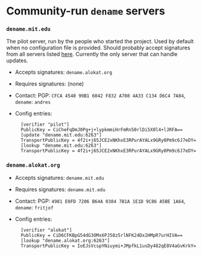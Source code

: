 # Community-run `dename` servers

### `dename.mit.edu`

The pilot server, run by the people who started the project.  Used by default
when no configuration file is provided. Should probably accept signatures from
all servers listed [here](github.com/andres-erbsen/dename/tree/master/community-servers.md).
Currently the only server that can handle updates.

- Accepts signatures: `dename.alokat.org`
- Requires signatures: (none)
- Contact: PGP: `CFCA 4540 99B1 6042 F832 A708 4A33 C134 D6C4 7A84`, `dename`: `andres`
- Config entries:

		[verifier "pilot"]
		PublicKey = CiCheFqDmJ0Pg+j+lypkmmiHrFmRn50rlDi5X0l4+lJRFA==
		[update "dename.mit.edu:6263"]
		TransportPublicKey = 4f2i+j65JCE2xNKhxE3RPurAYALx9GRy0Pm9c6J7eDY=
		[lookup "dename.mit.edu:6263"]
		TransportPublicKey = 4f2i+j65JCE2xNKhxE3RPurAYALx9GRy0Pm9c6J7eDY=


### `dename.alokat.org`

- Accepts signatures: `dename.mit.edu`
- Requires signatures: `dename.mit.edu`
- Contact: PGP: `4981 E0FD 7206 B64A 0384 7B1A 1E1D 9C86 A5BE 1A64`, `dename`: `fritjof`
- Config entries:

		[verifier "alokat"]
		PublicKey = CiD6CFKBpG54dG3OMx6PJ58z5rlNFK24Dx2HMpR7urHIVA==
		[lookup "dename.alokat.org:6263"]
		TransportPublicKey = IoEJsVcspYNiuymi+JMpfkL1usDy482qE8V4aGvKrkY=
